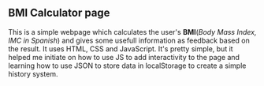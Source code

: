 ## BMI Calculator page

This is a simple webpage which calculates the user's **BMI**(*Body Mass Index, IMC in Spanish*) and gives some usefull information as feedback based on the result.
It uses HTML, CSS and JavaScript. It's pretty simple, but it helped me initiate on how to use JS to add interactivity to the page and learning how to use JSON
to store data in localStorage to create a simple history system.
